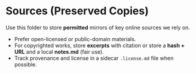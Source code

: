 <!-- status: stub; target: 150+ words -->
<!-- status: stub; target: 150+ words -->
<!-- status: stub; target: 150+ words -->
# Sources (Preserved Copies)

Use this folder to store **permitted** mirrors of key online sources we rely on.
- Prefer open-licensed or public-domain materials.
- For copyrighted works, store **excerpts** with citation or store a **hash + URL** and a local **notes.md** (fair use).
- Track provenance and license in a sidecar `.license.md` file when possible.



